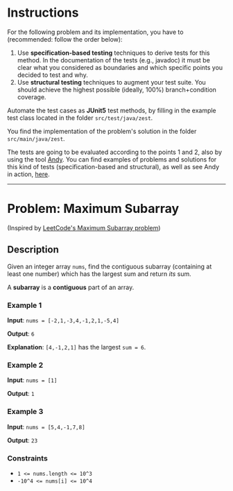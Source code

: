 <!--NO_HARDWRAPS-->

# Instructions

For the following problem and its implementation, you have to (recommended: follow the order below):

1. Use **specification-based testing** techniques to derive tests for this method. In the documentation of the tests (e.g., javadoc) it must be clear what you considered as boundaries and which specific points you decided to test and why.
2. Use **structural testing** techniques to augment your test suite. You should achieve the highest possible (ideally, 100%) branch+condition coverage.

Automate the test cases as **JUnit5** test methods, by filling in the example test class located in the folder `src/test/java/zest`.

You find the implementation of the problem's solution in the folder `src/main/java/zest`.

The tests are going to be evaluated according to the points 1 and 2, also by using the tool [Andy](https://github.com/cse1110/andy). You can find examples of problems and solutions for this kind of tests (specification-based and structural), as well as see Andy in action, [here](https://github.com/cse1110/assignments/tree/main/domain-and-structural-testing).

---

# Problem: Maximum Subarray
(Inspired by [LeetCode's Maximum Subarray problem](https://leetcode.com/problems/maximum-subarray/))

## Description

Given an integer array `nums`, find the contiguous subarray (containing at least one number) which has the largest sum and return *its* sum.

A **subarray** is a **contiguous** part of an array.


### Example 1

**Input**: `nums = [-2,1,-3,4,-1,2,1,-5,4]`

**Output**: `6`

**Explanation**:
`[4,-1,2,1]` has the largest `sum = 6`.


### Example 2

**Input**: `nums = [1]`

**Output**: `1`

### Example 3

**Input**: `nums = [5,4,-1,7,8]`

**Output**: `23`


### Constraints
-   `1 <= nums.length <= 10^3`
-   `-10^4 <= nums[i] <= 10^4`

